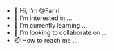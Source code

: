 - 👋 Hi, I’m @Fariri
- 👀 I’m interested in ...
- 🌱 I’m currently learning ...
- 💞️ I’m looking to collaborate on ...
- 📫 How to reach me ...

<!---
Fariri/Fariri is a ✨ special ✨ repository because its `README.md` (this file) appears on your GitHub profile.
You can click the Preview link to take a look at your changes.
--->

